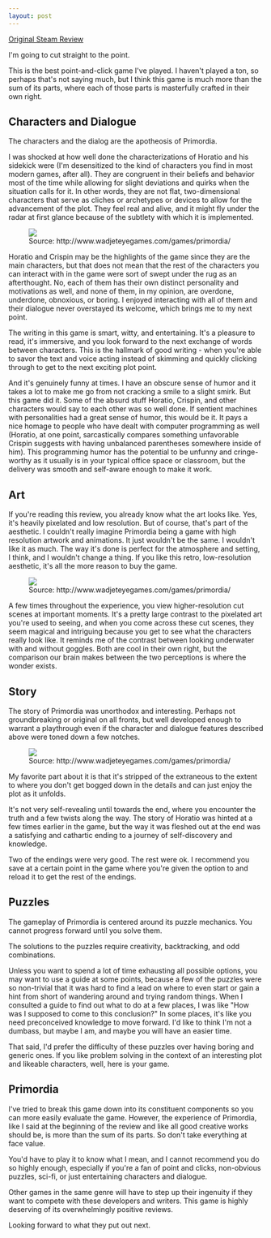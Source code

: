 ```yaml
---
layout: post
---
```


[Original Steam Review](https://steamcommunity.com/id/deadoceans/recommended/227000/)

I'm going to cut straight to the point.

This is the best point-and-click game I've played. I haven't played a ton, so perhaps that's not saying much, but I think this game is much more than the sum of its parts, where each of those parts is masterfully crafted in their own right.

## Characters and Dialogue

The characters and the dialog are the apotheosis of Primordia.

I was shocked at how well done the characterizations of Horatio and his sidekick were (I'm desensitized to the kind of characters you find in most modern games, after all). They are congruent in their beliefs and behavior most of the time while allowing for slight deviations and quirks when the situation calls for it. In other words, they are not flat, two-dimensional characters that serve as cliches or archetypes or devices to allow for the advancement of the plot. They feel real and alive, and it might fly under the radar at first glance because of the subtlety with which it is implemented.

<figure>
    <img src="../assets/img/primordia_train.png">
    <figcaption>Source: http://www.wadjeteyegames.com/games/primordia/</figcaption>
</figure>

Horatio and Crispin may be the highlights of the game since they are the main characters, but that does not mean that the rest of the characters you can interact with in the game were sort of swept under the rug as an afterthought. No, each of them has their own distinct personality and motivations as well, and none of them, in my opinion, are overdone, underdone, obnoxious, or boring. I enjoyed interacting with all of them and their dialogue never overstayed its welcome, which brings me to my next point.

The writing in this game is smart, witty, and entertaining. It's a pleasure to read, it's immersive, and you look forward to the next exchange of words between characters. This is the hallmark of good writing - when you're able to savor the text and voice acting instead of skimming and quickly clicking through to get to the next exciting plot point.

And it's genuinely funny at times. I have an obscure sense of humor and it takes a lot to make me go from not cracking a smile to a slight smirk. But this game did it. Some of the absurd stuff Horatio, Crispin, and other characters would say to each other was so well done. If sentient machines with personalities had a great sense of humor, this would be it. It pays a nice homage to people who have dealt with computer programming as well (Horatio, at one point, sarcastically compares something unfavorable Crispin suggests with having unbalanced parentheses somewhere inside of him). This programming humor has the potential to be unfunny and cringe-worthy as it usually is in your typical office space or classroom, but the delivery was smooth and self-aware enough to make it work.

## Art

If you're reading this review, you already know what the art looks like. Yes, it's heavily pixelated and low resolution. But of course, that's part of the aesthetic. I couldn't really imagine Primordia being a game with high resolution artwork and animations. It just wouldn't be the same. I wouldn't like it as much. The way it's done is perfect for the atmosphere and setting, I think, and I wouldn't change a thing. If you like this retro, low-resolution aesthetic, it's all the more reason to buy the game.

<figure>
    <img src="../assets/img/primordia_giant.png">
    <figcaption>Source: http://www.wadjeteyegames.com/games/primordia/</figcaption>
</figure>

A few times throughout the experience, you view higher-resolution cut scenes at important moments. It's a pretty large contrast to the pixelated art you're used to seeing, and when you come across these cut scenes, they seem magical and intriguing because you get to see what the characters really look like. It reminds me of the contrast between looking underwater with and without goggles. Both are cool in their own right, but the comparison our brain makes between the two perceptions is where the wonder exists.

## Story

The story of Primordia was unorthodox and interesting. Perhaps not groundbreaking or original on all fronts, but well developed enough to warrant a playthrough even if the character and dialogue features described above were toned down a few notches.

<figure>
    <img src="../assets/img/primordia_crash.png">
    <figcaption>Source: http://www.wadjeteyegames.com/games/primordia/</figcaption>
</figure>

My favorite part about it is that it's stripped of the extraneous to the extent to where you don't get bogged down in the details and can just enjoy the plot as it unfolds.

It's not very self-revealing until towards the end, where you encounter the truth and a few twists along the way. The story of Horatio was hinted at a few times earlier in the game, but the way it was fleshed out at the end was a satisfying and cathartic ending to a journey of self-discovery and knowledge.

Two of the endings were very good. The rest were ok. I recommend you save at a certain point in the game where you're given the option to  and reload it to get the rest of the endings.

## Puzzles

The gameplay of Primordia is centered around its puzzle mechanics. You cannot progress forward until you solve them.

The solutions to the puzzles require creativity, backtracking, and odd combinations.

Unless you want to spend a lot of time exhausting all possible options, you may want to use a guide at some points, because a few of the puzzles were so non-trivial that it was hard to find a lead on where to even start or gain a hint from short of wandering around and trying random things. When I consulted a guide to find out what to do at a few places, I was like "How was I supposed to come to this conclusion?" In some places, it's like you need preconceived knowledge to move forward. I'd like to think I'm not a dumbass, but maybe I am, and maybe you will have an easier time.

That said, I'd prefer the difficulty of these puzzles over having boring and generic ones. If you like problem solving in the context of an interesting plot and likeable characters, well, here is your game.

## Primordia

I've tried to break this game down into its constituent components so you can more easily evaluate the game. However, the experience of Primordia, like I said at the beginning of the review and like all good creative works should be, is more than the sum of its parts. So don't take everything at face value.

You'd have to play it to know what I mean, and I cannot recommend you do so highly enough, especially if you're a fan of point and clicks, non-obvious puzzles, sci-fi, or just entertaining characters and dialogue.

Other games in the same genre will have to step up their ingenuity if they want to compete with these developers and writers. This game is highly deserving of its overwhelmingly positive reviews.

Looking forward to what they put out next.
